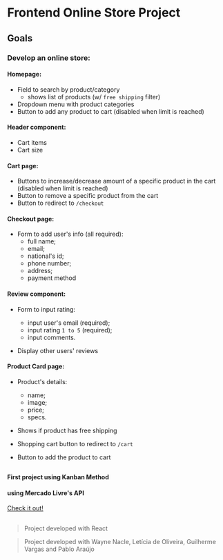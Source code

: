 # Frontend Online Store Project

## Goals

### Develop an online store:

#### Homepage:

- Field to search by product/category
  - shows list of products (w/ `free shipping` filter)
- Dropdown menu with product categories
- Button to add any product to cart (disabled when limit is reached)

#### Header component:

- Cart items
- Cart size

#### Cart page:

- Buttons to increase/decrease amount of a specific product in the cart (disabled when limit is reached)
- Button to remove a specific product from the cart
- Button to redirect to `/checkout`

#### Checkout page:

- Form to add user's info (all required):
  - full name;
  - email;
  - national's id;
  - phone number;
  - address;
  - payment method
#### Review component:

- Form to input rating:
  - input user's email (required);
  - input rating `1 to 5` (required);
  - input comments.

- Display other users' reviews

#### Product Card page:

- Product's details:
  - name;
  - image;
  - price;
  - specs.

- Shows if product has free shipping
- Shopping cart button to redirect to `/cart`
- Button to add the product to cart

##

#### First project using Kanban Method
#### using Mercado Livre's API

[Check it out!](https://biancaoura.github.io/project-frontend-online-store/)

##

> Project developed with React

> Project developed with Wayne Nacle, Letícia de Oliveira, Guilherme Vargas and Pablo Araújo
